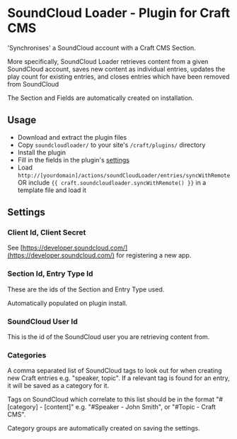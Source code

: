 # SoundCloud Loader - Plugin for Craft CMS

'Synchronises' a SoundCloud account with a Craft CMS Section.

More specifically, SoundCloud Loader retrieves content from a given SoundCloud account, saves new content as individual entries, updates the play count for existing entries, and closes entries which have been removed from SoundCloud

The Section and Fields are automatically created on installation.

## Usage

* Download and extract the plugin files
* Copy `soundcloudloader/` to your site's `/craft/plugins/` directory
* Install the plugin
* Fill in the fields in the plugin's [settings](#settings)
* Load `http://[yourdomain]/actions/soundCloudLoader/entries/syncWithRemote` OR include `{{ craft.soundcloudloader.syncWithRemote() }}` in a template file and load it

## <a name="settings"></a>Settings

### Client Id, Client Secret

See [https://developer.soundcloud.com/](https://developer.soundcloud.com/) for registering a new app.

### Section Id, Entry Type Id

These are the ids of the Section and Entry Type used.

Automatically populated on plugin install.

### SoundCloud User Id

This is the id of the SoundCloud user you are retrieving content from.

### Categories

A comma separated list of SoundCloud tags to look out for when creating new Craft entries e.g. "speaker, topic". If a relevant tag is found for an entry, it will be saved as a category for it.

Tags on SoundCloud which correlate to this list should be in the format "#[category] - [content]" e.g. "#Speaker - John Smith", or "#Topic - Craft CMS".

Category groups are automatically created on saving the settings.